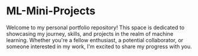 # ML-Mini-Projects
Welcome to my personal portfolio repository! This space is dedicated to showcasing my journey, skills, and projects in the realm of machine learning. Whether you're a fellow enthusiast, a potential collaborator, or someone interested in my work, I'm excited to share my progress with you.
